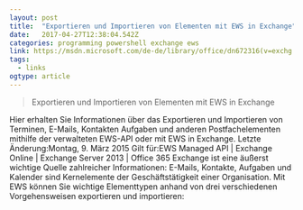 ```yaml
---
layout: post 
title:  "Exportieren und Importieren von Elementen mit EWS in Exchange" 
date:   2017-04-27T12:38:04.542Z 
categories: programming powershell exchange ews
link: https://msdn.microsoft.com/de-de/library/office/dn672316(v=exchg.150).aspx 
tags:
  - links
ogtype: article 
---
```


> Exportieren und Importieren von Elementen mit EWS in Exchange

Hier erhalten Sie Informationen über das Exportieren und Importieren von Terminen, E-Mails, Kontakten Aufgaben und anderen Postfachelementen mithilfe der verwalteten EWS-API oder mit EWS in Exchange.
Letzte Änderung:Montag, 9. März 2015
Gilt für:EWS Managed API | Exchange Online | Exchange Server 2013 | Office 365
Exchange ist eine äußerst wichtige Quelle zahlreicher Informationen: E-Mails, Kontakte, Aufgaben und Kalender sind Kernelemente der Geschäftstätigkeit einer Organisation. Mit EWS können Sie wichtige Elementtypen anhand von drei verschiedenen Vorgehensweisen exportieren und importieren: